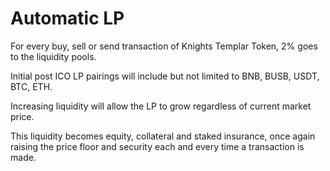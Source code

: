 # Automatic LP

For every buy, sell or send transaction of Knights Templar Token, 2% goes to the liquidity pools.

Initial post ICO LP pairings will include but not limited to BNB, BUSB, USDT, BTC, ETH.

Increasing liquidity will allow the LP to grow regardless of current market price.

This liquidity becomes equity, collateral and staked insurance, once again raising the price floor and security each and every time a transaction is made.
